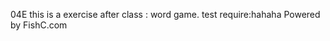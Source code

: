  <learn python> 04E
this is a exercise after class : word game.
test require:hahaha
Powered by FishC.com
